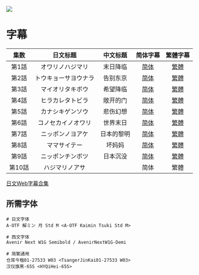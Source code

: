 ![](post1.gif)

# 字幕

集数 | 日文标题 | 中文标题 | 简体字幕 | 繁體字幕
:-: | :-: | :-: | :-: | :-:
第1話 | オワリノハジマリ | 末日降临 | [简体][01S] | [繁體][01T]
第2話 | トウキョーサヨウナラ | 告别东京 | [简体][02S] | [繁體][02T]
第3話 | マイオリタキボウ | 希望降临 | [简体][03S] | [繁體][03T]
第4話 | ヒラカレタトビラ | 敞开的门 | [简体][04S] | [繁體][04T]
第5話 | カナシキゲンソウ | 悲伤幻想 | [简体][05S] | [繁體][05T]
第6話 | コノセカイノオワリ | 世界末日 | [简体][06S] | [繁體][06T]
第7話 | ニッポンノヨアケ | 日本的黎明 | [简体][07S] | [繁體][07T]
第8話 | ママサイテー | 坏妈妈 | [简体][08S] | [繁體][08T]
第9話 | ニッポンチンボツ | 日本沉没 | [简体][09S] | [繁體][09T]
第10話 | ハジマリノアサ | | 简体 | 繁體

[日文Web字幕合集](https://raw.githubusercontent.com/Nekomoekissaten-SUB/Nekomoekissaten-MIR-Subs/master/Japan_Sinks_2020/Japan_Sinks_2020_Web_JPN.7z)

## 所需字体

```
# 日文字体
A-OTF 解ミン 月 Std M <A-OTF Kaimin Tsuki Std M>

# 西文字体
Avenir Next W1G Semibold / AvenirNextW1G-Demi

# 简繁通用
仓耳今楷01-27533 W03 <TsangerJinKai01-27533 W03>
汉仪旗黑-65S <HYQiHei-65S>
```


[01S]: https://raw.githubusercontent.com/Nekomoekissaten-SUB/Nekomoekissaten-MIR-Subs/master/Japan_Sinks_2020/Web/%5BNekomoe%20kissaten%5D%20Japan%20Sinks%202020%2001%20%5BWebRip%5D.SC.ass  '#1 CHS'
[01T]: https://raw.githubusercontent.com/Nekomoekissaten-SUB/Nekomoekissaten-MIR-Subs/master/Japan_Sinks_2020/Web/%5BNekomoe%20kissaten%5D%20Japan%20Sinks%202020%2001%20%5BWebRip%5D.TC.ass  '#1 CHT'
[02S]: https://raw.githubusercontent.com/Nekomoekissaten-SUB/Nekomoekissaten-MIR-Subs/master/Japan_Sinks_2020/Web/%5BNekomoe%20kissaten%5D%20Japan%20Sinks%202020%2002%20%5BWebRip%5D.SC.ass  '#2 CHS'
[02T]: https://raw.githubusercontent.com/Nekomoekissaten-SUB/Nekomoekissaten-MIR-Subs/master/Japan_Sinks_2020/Web/%5BNekomoe%20kissaten%5D%20Japan%20Sinks%202020%2002%20%5BWebRip%5D.TC.ass  '#2 CHT'
[03S]: https://raw.githubusercontent.com/Nekomoekissaten-SUB/Nekomoekissaten-MIR-Subs/master/Japan_Sinks_2020/Web/%5BNekomoe%20kissaten%5D%20Japan%20Sinks%202020%2003%20%5BWebRip%5D.SC.ass  '#3 CHS'
[03T]: https://raw.githubusercontent.com/Nekomoekissaten-SUB/Nekomoekissaten-MIR-Subs/master/Japan_Sinks_2020/Web/%5BNekomoe%20kissaten%5D%20Japan%20Sinks%202020%2003%20%5BWebRip%5D.TC.ass  '#3 CHT'
[04S]: https://raw.githubusercontent.com/Nekomoekissaten-SUB/Nekomoekissaten-MIR-Subs/master/Japan_Sinks_2020/Web/%5BNekomoe%20kissaten%5D%20Japan%20Sinks%202020%2004%20%5BWebRip%5D.SC.ass  '#4 CHS'
[04T]: https://raw.githubusercontent.com/Nekomoekissaten-SUB/Nekomoekissaten-MIR-Subs/master/Japan_Sinks_2020/Web/%5BNekomoe%20kissaten%5D%20Japan%20Sinks%202020%2004%20%5BWebRip%5D.TC.ass  '#4 CHT'
[05S]: https://raw.githubusercontent.com/Nekomoekissaten-SUB/Nekomoekissaten-MIR-Subs/master/Japan_Sinks_2020/Web/%5BNekomoe%20kissaten%5D%20Japan%20Sinks%202020%2005%20%5BWebRip%5D.SC.ass  '#5 CHS'
[05T]: https://raw.githubusercontent.com/Nekomoekissaten-SUB/Nekomoekissaten-MIR-Subs/master/Japan_Sinks_2020/Web/%5BNekomoe%20kissaten%5D%20Japan%20Sinks%202020%2005%20%5BWebRip%5D.TC.ass  '#5 CHT'
[06S]: https://raw.githubusercontent.com/Nekomoekissaten-SUB/Nekomoekissaten-MIR-Subs/master/Japan_Sinks_2020/Web/%5BNekomoe%20kissaten%5D%20Japan%20Sinks%202020%2006%20%5BWebRip%5D.SC.ass  '#6 CHS'
[06T]: https://raw.githubusercontent.com/Nekomoekissaten-SUB/Nekomoekissaten-MIR-Subs/master/Japan_Sinks_2020/Web/%5BNekomoe%20kissaten%5D%20Japan%20Sinks%202020%2006%20%5BWebRip%5D.TC.ass  '#6 CHT'
[07S]: https://raw.githubusercontent.com/Nekomoekissaten-SUB/Nekomoekissaten-MIR-Subs/master/Japan_Sinks_2020/Web/%5BNekomoe%20kissaten%5D%20Japan%20Sinks%202020%2007%20%5BWebRip%5D.SC.ass  '#7 CHS'
[07T]: https://raw.githubusercontent.com/Nekomoekissaten-SUB/Nekomoekissaten-MIR-Subs/master/Japan_Sinks_2020/Web/%5BNekomoe%20kissaten%5D%20Japan%20Sinks%202020%2007%20%5BWebRip%5D.TC.ass  '#7 CHT'
[08S]: https://raw.githubusercontent.com/Nekomoekissaten-SUB/Nekomoekissaten-MIR-Subs/master/Japan_Sinks_2020/Web/%5BNekomoe%20kissaten%5D%20Japan%20Sinks%202020%2008%20%5BWebRip%5D.SC.ass  '#8 CHS'
[08T]: https://raw.githubusercontent.com/Nekomoekissaten-SUB/Nekomoekissaten-MIR-Subs/master/Japan_Sinks_2020/Web/%5BNekomoe%20kissaten%5D%20Japan%20Sinks%202020%2008%20%5BWebRip%5D.TC.ass  '#8 CHT'
[09S]: https://raw.githubusercontent.com/Nekomoekissaten-SUB/Nekomoekissaten-MIR-Subs/master/Japan_Sinks_2020/Web/%5BNekomoe%20kissaten%5D%20Japan%20Sinks%202020%2009%20%5BWebRip%5D.SC.ass  '#9 CHS'
[09T]: https://raw.githubusercontent.com/Nekomoekissaten-SUB/Nekomoekissaten-MIR-Subs/master/Japan_Sinks_2020/Web/%5BNekomoe%20kissaten%5D%20Japan%20Sinks%202020%2009%20%5BWebRip%5D.TC.ass  '#9 CHT'